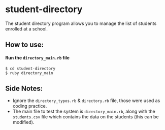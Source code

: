 # student-directory

The student directory program allows you to manage the list of students enrolled at a school.

## How to use:

#### Run the `directory_main.rb` file

```
$ cd student-directory
$ ruby directory_main
```

## Side Notes:
- Ignore the `directory_typos.rb` & `directory.rb` file, those were used as coding practice.
- The main file to test the system is `directory_main.rb`, along with the `students.csv` file which contains the data on the students (this can be modified).